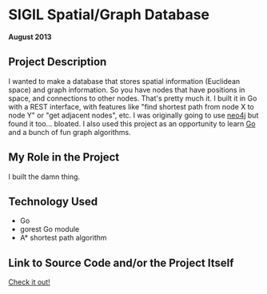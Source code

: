 # SIGIL Spatial/Graph Database

**August 2013**

## Project Description

I wanted to make a database that stores spatial information (Euclidean space) and graph information. So you have nodes that have positions in space, and connections to other nodes. That's pretty much it. I built it in Go with a REST interface, with features like "find shortest path from node X to node Y" or "get adjacent nodes", etc. I was originally going to use [neo4j](http://www.neo4j.org/) but found it too... bloated. I also used this project as an opportunity to learn [Go](http://golang.org/) and a bunch of fun graph algorithms.

## My Role in the Project

I built the damn thing.

## Technology Used

- Go
- gorest Go module
- A* shortest path algorithm

## Link to Source Code and/or the Project Itself

[Check it out!](https://github.com/cyle/sigil)